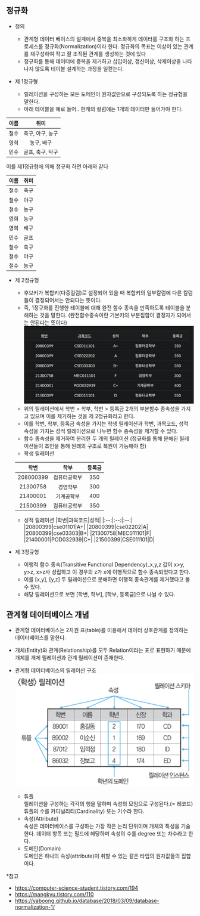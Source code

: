 ## 정규화
- 정의
    - 관계형 데이터 베이스의 설계에서 중복을 최소화하게 데이터를 구조화 하는 프로세스를 정규화(Normalization)이라 한다.
    정규화의 목표는 이상이 있는 관계를 재구성하여 작고 잘 조직된 관계를 생성하는 것에 있다
    - 정규화를 통해 데이터에 중복을 제거하고 삽입이상, 갱신이상, 삭제이상을 나타나지 않도록 테이블 설계하는 과정을 일컫는다.

- 제 1정규형
    - 릴레이션을 구성하는 모든 도메인이 원자값만으로 구성되도록 하는 정규형을 말한다.
    - 아래 테이블을 예로 들어.. 한캐의 컬럼에는 1개의 데이터만 들어가야 한다. 

|이름|취미|
|:--:|:--:|
|철수|축구, 야구, 농구|
|영희|농구, 배구|
|민수|골프, 축구, 탁구|

이를 제1정규형에 의해 정규화 하면 아래와 같다

|이름|취미|
|:--:|:--:|
|철수|축구|
|철수|야구|
|철수|농구|
|영희|농구|
|영희|배구|
|민수|골프|
|철수|축구|
|철수|야구|
|철수|농구|

- 제 2정규형
    - 후보키가 복합키(다중컬럼)로 설정되어 있을 때 복합키의 일부칼럼에 다른 칼럼들이 결정되어서는 안되다는 뜻이다.
    - 즉, 1정규화를 진행한 테이블에 대해 완전 함수 종속을 만족하도록 테이블을 분해하는 것을 말한다. (완전함수종속이란 기본키의 부분집합이 결정자가 되어서는 안된다는 뜻이다)
    ![](2024-12-16-12-30-51.png)
    - 위의 릴레이션에서 학번 > 학부, 학번 > 등록금 2개의 부분함수 종속성을 가지고 있으며 이를 제거하는 것을 제 2정규화라고 한다.
    - 이를 학번, 학부, 등록금 속성을 가지는 학생 릴레이션과 학번, 과목코드, 성적 속성을 가지는 성적 릴레이션으로 나누면 함수 종속성을 제거할 수 있다.
    - 함수 종속성을 제거하여 분리한 두 개의 릴레이션 (정규화를 통해 분해된 릴레이션들이 조인을 통해 원래의 구조로 복원이 가능해야 함)
    - 학생 릴레이션

    |학번|학부|등록금|
    |:--:|:--:|:--:|
    |208000399|컴퓨터공학부|350|
    |21300758|경영학부|300|
    |21400001|기계공학부|400|
    |21500399|컴퓨터공학부|350|

    - 성적 릴레이션
    |학번|과목코드|성적|
    |:--:|:--:|:--:|
    |20800399|cse01101|A+|
    |20800399|cse02202|A|
    |20800399|cse03303|B+|
    |21300758|MEC011101|F|
    |21400001|POD032939|C+|
    |21500399|CSE011101|D|

- 제 3정규형
    - 이행적 함수 종속(Transitive Functional Dependency)_x,y,z 값이 x>y, y>z, x>z사 성립하고 이 경우의 z가 x에 이행적으로 함수 종속되었다고 한다. 
    - 이를 [x,y], [y,z] 두 릴레이션으로 분해하면 이행적 종속관계를 제거했다고 볼 수 있다.
    - 해당 릴레이션으로 보면 [학변, 학부], [학부, 등록금]으로 나뉠 수 있다. 

## 관계형 데이터베이스 개념
- 관계형 데이터베이스는 2차원 표(table)를 이용해서 데이터 상호관계를 정의하는 데이터베이스를 말한다.
- 개체(Entity)와 관계(Relationship)를 모두 Relation이라는 표로 표현하기 때문에 개체를 개체 릴레이션과 관계 릴레이션이 존재한다.
- 관계형 데이터베이스의 릴레이션 구조
![](2024-12-15-15-20-11.png)

   - 튜플  
   릴레이션을 구성하는 각각의 행을 말하며 속성의 모임으로 구성된다.(= 레코드) 튜플의 수를 카디널리티(Cardinality) 또는 기수라 한다.
   - 속성(Attribute)  
   속성은 데이터베이스를 구성하는 가장 작은 논리 단위이며 개체의 특성을 기술한다. 데이터 항목 또는 필드에 해당하며 속성의 수를 degree 또는 차수라고 한다.
   - 도메인(Domain)  
   도메인은 하나의 속성(attribute)이 취할 수 있는 같은 타입의 원자값들의 집합이다.

 
*참고
- https://computer-science-student.tistory.com/194
- https://mangkyu.tistory.com/110
- https://yaboong.github.io/database/2018/03/09/database-normalization-1/